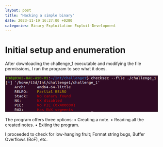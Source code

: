 ```yaml
---
layout: post
title: "Hacking a simple binary"
date: 2023-11-19 16:27:00 +0200
categories: Binary-Exploitation Exploit-Development
---
```


# Initial setup and enumeration
After downloading the challenge_1 executable and modifying the file permissions, I ran the program to see what it does.

![text](../assets/img/BE1/enumeration/6.png)

The program offers three options:
•	Creating a note.
•	Reading all the created notes.
•	Exiting the program.
 
I proceeded to check for low-hanging fruit; Format string bugs, Buffer Overflows (BoF), etc.
